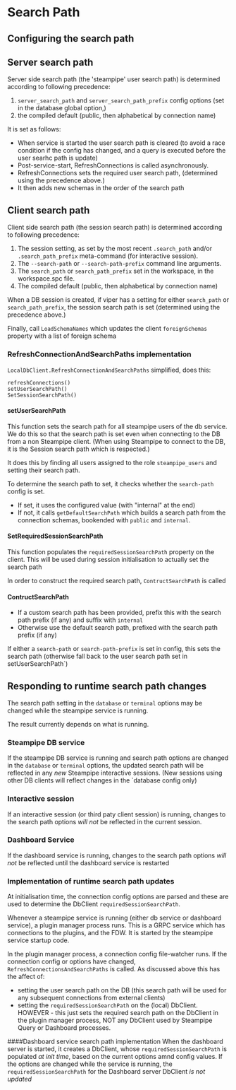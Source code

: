 # Search Path

## Configuring the search path

## Server search path
Server side search path (the 'steampipe' user search path) is determined according to following precedence:
1) `server_search_path` and `server_search_path_prefix` config options  (set in the database global option,)
2) the compiled default (public, then alphabetical by connection name)

It is set as follows:
- When service is started the user search path is cleared (to avoid a race condition if the config has changed, and a query is executed before the user searhc path is update)
- Post-service-start, RefreshConnections is called asynchronously. 
- RefreshConnections sets the required user search path, (determined using the precedence above.) 
- It then adds new schemas in the order of the search path

## Client search path
Client side search path (the session search path) is determined according to following precedence:
1) The session setting, as set by the most recent `.search_path` and/or `.search_path_prefix` meta-command (for interactive session).
2) The `--search-path` or `--search-path-prefix` command line arguments.
3) The `search_path` or `search_path_prefix` set in the workspace, in the workspace.spc file.
4) The compiled default (public, then alphabetical by connection name)


When a DB session is created, if viper has a setting for either `search_path` or `search_path_prefix`,  the session search path is set (determined using the precedence above.)






Finally, call `LoadSchemaNames` which updates the client `foreignSchemas` property with a list of foreign schema

### RefreshConnectionAndSearchPaths implementation
`LocalDbClient.RefreshConnectionAndSearchPaths` simplified, does this:
```
refreshConnections()
setUserSearchPath()
SetSessionSearchPath()
```
#### setUserSearchPath
This function sets the search path for all steampipe users of the db service.
We do this so that the search path is set even when connecting to the DB from a non Steampipe client.
(When using Steampipe to connect to the DB, it is the Session search path which is respected.)

It does this by finding all users assigned to the role `steampipe_users` and setting their search path.

To determine the search path to set, it checks whether the `search-path` config is set.
- If set, it uses the configured value (with "internal" at the end)
- If not, it calls `getDefaultSearchPath` which builds a search path from the connection schemas, bookended with `public` and `internal`.


#### SetRequiredSessionSearchPath
This function populates the `requiredSessionSearchPath` property on the client.
This will be used during session initialisation to actually set the search path

In order to construct the required search path, `ContructSearchPath` is called

#### ContructSearchPath
- If a custom search path has been provided, prefix this with the search path prefix (if any) and suffix with `internal`
- Otherwise use the default search path, prefixed with the search path prefix (if any)

If either a `search-path` or `search-path-prefix` is set in config, this sets the search path
(otherwise fall back to the user search path set in setUserSearchPath`)    


## Responding to runtime search path changes
The search path setting in the `database` or `terminal` options may be changed while the steampipe service is running. 

The result currently depends on what is running.

### Steampipe DB service
If the steampipe DB service is running and search path options are changed in the `database` or `terminal` options, 
the updated search path will be reflected in any _new_ Steampipe interactive sessions. 
(New sessions using other DB clients will reflect changes in the `database config only)   

### Interactive session
If an interactive session (or third paty client session) is running, changes to the search path options _will not_ be
reflected in the current session.
 
### Dashboard Service
If the dashboard service is running, changes to the search path options _will not_ be
reflected until the dashboard service is restarted

### Implementation of runtime search path updates
At initialisation time, the connection config options are parsed and these are used to determine
the DbClient `requiredSessionSearchPath`.

Whenever a steampipe service is running (either db service or dashboard service), a plugin manager process runs.
This is a GRPC service which has connections to the plugins, and the FDW. 
It is started by the steampipe service startup code.

In the plugin manager process, a connection config file-watcher runs. If the connection config or options have changed,
`RefreshConnectionsAndSearchPaths` is called. As discussed above this has the affect of:
- setting the user search path on the DB (this search path will be used for any subsequent connections from external clients)
- setting the `requiredSessionSearchPath` on the (local) DbClient. HOWEVER - this just sets the required search path on the DbClient in the plugin manager process, NOT any DbClient used by Steampipe Query or Dashboard processes.

####Dashboard service search path implementation
When the dashboard server is started, it creates a DbClient, whose `requiredSessionSearchPath` is populated _at init time_, based on the current options amnd config values.
If the options are changed while the service is running, the `requiredSessionSearchPath` for the Dashboard server DbClient _is not updated_